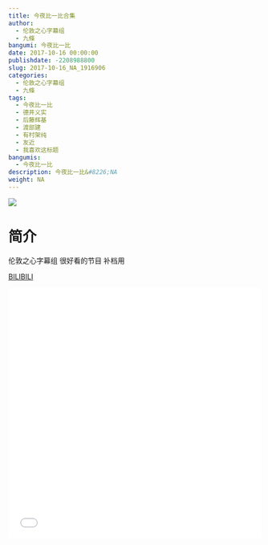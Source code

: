 ```yaml
---
title: 今夜比一比合集
author: 
  - 伦敦之心字幕组
  - 九條
bangumi: 今夜比一比
date: 2017-10-16 00:00:00
publishdate: -2208988800
slug: 2017-10-16_NA_1916906
categories: 
  - 伦敦之心字幕组
  - 九條
tags: 
  - 今夜比一比
  - 德井义实
  - 后藤辉基
  - 渡部建
  - 有村架纯
  - 友近
  - 我喜欢这标题
bangumis: 
  - 今夜比一比
description: 今夜比一比&#8226;NA
weight: NA
---
```


![](https://i.imgur.com/GamodvR.jpg)

# 简介  
伦敦之心字幕组 很好看的节目 补档用

  [BILIBILI](https://www.bilibili.com/video/av1916906/)


  <iframe src="//www.bilibili.com/html/html5player.html?cid=2960883&aid=1916906" width="100%" height="500" frameborder="0" allowfullscreen="allowfullscreen"></iframe>
